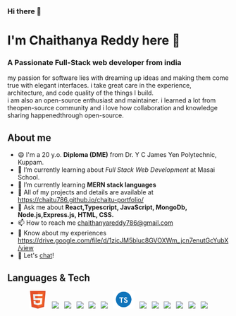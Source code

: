 ### Hi there 👋
<h1>I'm Chaithanya Reddy here 👋</h1>
<h3>A Passionate Full-Stack web developer from india</h3>
<p>my passion for software lies with dreaming up ideas and making them come true with elegant interfaces. i take great care in the experience, architecture, and code quality of the things I build.<br>
i am also an open-source enthusiast and maintainer. i learned a lot from theopen-source community and i love how collaboration and knowledge sharing happenedthrough open-source.</p>

## About me
- 😄 I'm a 20 y.o. <b>Diploma (DME)</b> from Dr. Y C James Yen Polytechnic, Kuppam. 
- 🌱 I’m currently learning about <i>Full Stack Web Development</i> at Masai School.
- 🌱 I’m currently learning <b>MERN stack languages</b>
- 🤔 All of my projects and details are available at https://chaitu786.github.io/chaitu-portfolio/
- 💬 Ask me about <b>React,Typescript, JavaScript, MongoDb, Node.js,Express.js, HTML, CSS.</b>
- 📫 How to reach me chaithanyareddy786@gmail.com
- 📄 Know about my experiences https://drive.google.com/file/d/1zicJM5bluc8GVOXWm_jcn7enutGcYubX/view
- 💬 Let's [chat](chaithanyareddy786@gmail.com)!

## Languages & Tech

<p align='center'>
    <img height="40" src="/iconImages/html.png">&nbsp;&nbsp;
    <img height="40" src="https://www.linkpicture.com/q/css.png">&nbsp;&nbsp;
    <img height="40" src="https://www.linkpicture.com/q/javascript_2.png">&nbsp;&nbsp;
    <img height="40" src="https://encrypted-tbn0.gstatic.com/images?q=tbn%3AANd9GcSSYXDgtUuX0KXITEzysyAq-gwLKRNalIEdUg&usqp=CAU">&nbsp;&nbsp;
    <img height="40" src="https://www.linkpicture.com/q/react_3.png">&nbsp;&nbsp;
    <img height="40" src="https://miro.medium.com/max/2800/0*U2DmhXYumRyXH6X1.png">&nbsp;&nbsp;
    <img height="40" src="/iconImages/typescript.png">&nbsp;&nbsp;
    <img height="40" src="https://n7.nextpng.com/sticker-png/925/447/sticker-png-express-js-node-js-javascript-mongodb-node-js-text-trademark-logo-web-application.png">&nbsp;&nbsp;
    <img height="40" src="https://www.linkpicture.com/q/node.png">&nbsp;&nbsp;
    <img height="40" src="https://material-ui.com/static/logo.png">&nbsp;&nbsp;
    <img height="40" src="https://www.linkpicture.com/q/mongo.png">&nbsp;&nbsp;
    <img height="40" src="https://www.linkpicture.com/q/express.png">&nbsp;&nbsp;
    <img height="40" src="https://www.linkpicture.com/q/cypress.png">
</p>

<!--
**chaitu786/chaitu786** is a ✨ _special_ ✨ repository because its `README.md` (this file) appears on your GitHub profile.

Here are some ideas to get you started:

- 🔭 I’m currently working on ...
- 🌱 I’m currently learning ...
- 👯 I’m looking to collaborate on ...
- 🤔 I’m looking for help with ...
- 💬 Ask me about ...
- 📫 How to reach me: ...
- 😄 Pronouns: ...
- ⚡ Fun fact: ...
-->
